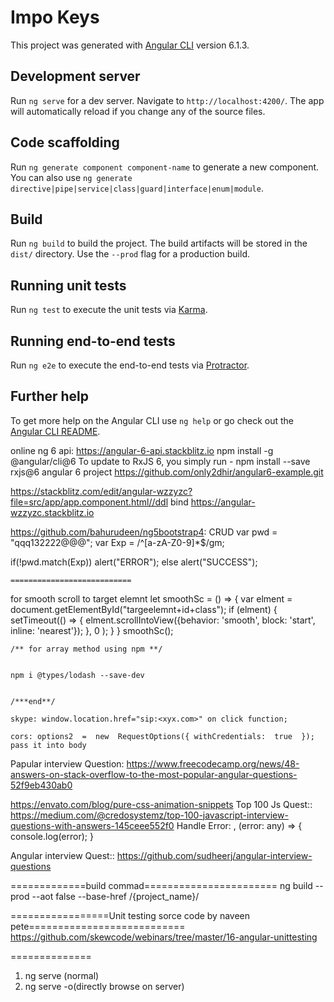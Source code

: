 # Impo Keys

This project was generated with [Angular CLI](https://github.com/angular/angular-cli) version 6.1.3.

## Development server

Run `ng serve` for a dev server. Navigate to `http://localhost:4200/`. The app will automatically reload if you change any of the source files.

## Code scaffolding

Run `ng generate component component-name` to generate a new component. You can also use `ng generate directive|pipe|service|class|guard|interface|enum|module`.

## Build

Run `ng build` to build the project. The build artifacts will be stored in the `dist/` directory. Use the `--prod` flag for a production build.

## Running unit tests

Run `ng test` to execute the unit tests via [Karma](https://karma-runner.github.io).

## Running end-to-end tests

Run `ng e2e` to execute the end-to-end tests via [Protractor](http://www.protractortest.org/).

## Further help

To get more help on the Angular CLI use `ng help` or go check out the [Angular CLI README](https://github.com/angular/angular-cli/blob/master/README.md).


online ng 6 api:
https://angular-6-api.stackblitz.io
npm install -g @angular/cli@6
To update to RxJS 6, you simply run -
npm install --save rxjs@6
angular 6 project
https://github.com/only2dhir/angular6-example.git

https://stackblitz.com/edit/angular-wzzyzc?file=src/app/app.component.html//ddl bind
https://angular-wzzyzc.stackblitz.io

https://github.com/bahurudeen/ng5bootstrap4: CRUD
var pwd = "qqq132222@@@";
var Exp = /^[a-zA-Z0-9]*$/gm;

if(!pwd.match(Exp))
    alert("ERROR");
else
    alert("SUCCESS");
    
    ===========================
for smooth scroll to target elemnt
let smoothSc = () => {
      var elment = document.getElementById("targeelemnt+id+class");
      if (elment) {
        setTimeout(() => {
          elment.scrollIntoView({behavior: 'smooth', block: 'start', inline: 'nearest'});
        }, 0 );
    }
    }
    smoothSc();
    
    /** for array method using npm **/
    
    
    npm i @types/lodash --save-dev
    
    
    /***end**/
    
    skype: window.location.href="sip:<xyx.com>" on click function;
    
    cors: options2  =  new  RequestOptions({ withCredentials:  true  }); pass it into body
    
Papular interview Question:  https://www.freecodecamp.org/news/48-answers-on-stack-overflow-to-the-most-popular-angular-questions-52f9eb430ab0

https://envato.com/blog/pure-css-animation-snippets
Top 100 Js Quest:: https://medium.com/@credosystemz/top-100-javascript-interview-questions-with-answers-145ceee552f0
Handle Error: , (error: any) => {
console.log(error);
} 


Angular interview Quest:: https://github.com/sudheerj/angular-interview-questions

=============build commad=======================
ng build --prod --aot false --base-href /{project_name}/

=================Unit testing sorce code by naveen pete===========================
https://github.com/skewcode/webinars/tree/master/16-angular-unittesting

==============

1) ng serve (normal)
2) ng serve -o(directly browse on server)

